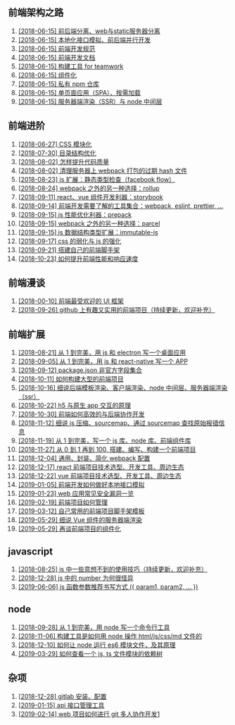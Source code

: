 ## 前端架构之路

1. [\[2018-06-15\] 前后端分离、web与static服务器分离](./architecture/1.md)
2. [\[2018-06-15\] 本地化接口模拟、前后端并行开发](./architecture/2.md)
3. [\[2018-06-15\] 前端开发规范](./architecture/3.md)
4. [\[2018-06-15\] 前端开发文档](./architecture/4.md)
5. [\[2018-06-15\] 构建工具 for teamwork](./architecture/5.md)
6. [\[2018-06-15\] 组件化](./architecture/6.md)
7. [\[2018-06-15\] 私有 npm 仓库](./architecture/7.md)
8. [\[2018-06-15\] 单页面应用（SPA）、按需加载](./architecture/8.md)
9. [\[2018-06-15\] 服务器端渲染（SSR）与 node 中间层](./architecture/9.md)

## 前端进阶

1. [\[2018-06-27\] CSS 模块化](./advanced/1.md)
2. [\[2018-07-30\] 目录结构优化](./advanced/2.md)
3. [\[2018-08-02\] 怎样提升代码质量](./advanced/3.md)
4. [\[2018-08-02\] 清理服务器上 webpack 打包的过期 hash 文件](./advanced/4.md)
5. [\[2018-08-23\] js 扩展：静态类型检查（facebook flow）](./advanced/5.md)
6. [\[2018-08-24\] webpack 之外的另一种选择：rollup](./advanced/6.md)
7. [\[2018-09-11\] react、vue 组件开发利器：storybook](./advanced/7.md)
8. [\[2018-09-14\] 前端开发需要了解的工具集合：webpack, eslint, prettier, ...](./advanced/8.md)
9. [\[2018-09-15\] js 性能优化利器：prepack](./advanced/9.md)
10. [\[2018-09-15\] webpack 之外的另一种选择：parcel](./advanced/10.md)
11. [\[2018-09-15\] js 数据结构类型扩展：immutable-js](./advanced/11.md)
12. [\[2018-09-17\] css 的弱化与 js 的强化](./advanced/12.md)
13. [\[2018-09-21\] 搭建自己的前端脚手架](./advanced/13.md)
14. [\[2018-10-23\] 如何提升前端性能和响应速度](./advanced/14.md)

## 前端漫谈

1. [\[2018-00-10\] 前端最受欢迎的 UI 框架](./intro/1.md)
2. [\[2018-09-26\] github 上有趣又实用的前端项目（持续更新，欢迎补充）](intro/2.md)

## 前端扩展

1. [\[2018-08-21\] 从 1 到完美，用 js 和 electron 写一个桌面应用](./extend/1.md)
2. [\[2018-09-05\] 从 1 到完美，用 js 和 react-native 写一个 APP](./extend/2.md)
3. [\[2018-09-12\] package.json 非官方字段集合](./extend/3.md)
4. [\[2018-10-11\] 如何构建大型的前端项目](./extend/4.md)
5. [\[2018-10-16\] 细说后端模板渲染、客户端渲染、node 中间层、服务器端渲染（ssr）](./extend/5.md)
6. [\[2018-10-22\] h5 与原生 app 交互的原理](./extend/6.md)
7. [\[2018-10-30\] 前端如何高效的与后端协作开发](./extend/7.md)
8. [\[2018-11-12\] 细说 js 压缩、sourcemap、通过 sourcemap 查找原始报错信息](./extend/8.md)
9. [\[2018-11-19\] 从 1 到完美，写一个 js 库、node 库、前端组件库](./extend/9.md)
10. [\[2018-11-27\] 从 0 到 1 再到 100, 搭建、编写、构建一个前端项目](./extend/10.md)
11. [\[2018-12-04\] 通用、封装、简化 webpack 配置](./extend/11.md)
12. [\[2018-12-17\] react 前端项目技术选型、开发工具、周边生态](./extend/12.md)
13. [\[2018-12-22\] vue 前端项目技术选型、开发工具、周边生态](./extend/13.md)
14. [\[2019-01-05\] 前端开发如何做好本地接口模拟](./extend/14.md)
15. [\[2019-01-23\] web 应用常见安全漏洞一览](./extend/15.md)
16. [\[2019-02-19\] 前端项目如何管理](./extend/16.md)
17. [\[2019-03-12\] 自己常用的前端项目脚手架模板](./extend/17.md)
18. [\[2019-05-29\] 细说 Vue 组件的服务器端渲染](./extend/18.md)
19. [\[2019-05-29\] 再谈前端项目的组件化](./extend/19.md)

## javascript

1. [\[2018-08-25\] js 中一些意想不到的使用技巧（持续更新，欢迎补充）](./javascript/1.md)
2. [\[2018-12-28\] js 中的 number 为何很怪异](./javascript/2.md)
3. [\[2019-06-06\] js 函数参数推荐书写方式 ({ param1, param2, ... })](./javascript/3.md)

## node

1. [\[2018-09-28\] 从 1 到完美，用 node 写一个命令行工具](./node/1.md)
2. [\[2018-11-06\] 构建工具是如何用 node 操作 html/js/css/md 文件的](./node/2.md)
3. [\[2018-12-10\] 如何让 node 运行 es6 模块文件，及其原理](./node/3.md)
4. [\[2019-03-29\] 如何查看一个 js, ts 文件模块的依赖树](./node/4.md)

## 杂项

1. [\[2018-12-28\] gitlab 安装、配置](./misc/1.md)
2. [\[2019-01-15\] api 接口管理工具](./misc/2.md)
3. [\[2019-02-14\] web 项目如何进行 git 多人协作开发1](./misc/3.md)
